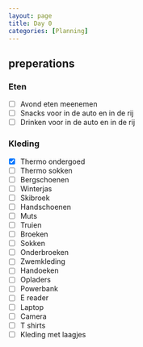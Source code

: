 ```yaml
--- 
layout: page
title: Day 0 
categories: [Planning] 
---
```

## preperations

### Eten
 - [ ] Avond eten meenemen
 - [ ] Snacks voor in de auto en in de rij
 - [ ] Drinken voor in de auto en in de rij

### Kleding
- [x] Thermo ondergoed
- [ ] Thermo sokken
- [ ] Bergschoenen
- [ ] Winterjas
- [ ] Skibroek
- [ ] Handschoenen
- [ ] Muts
- [ ] Truien
- [ ] Broeken
- [ ] Sokken
- [ ] Onderbroeken
- [ ] Zwemkleding
- [ ] Handoeken
- [ ] Opladers
- [ ] Powerbank
- [ ] E reader
- [ ] Laptop
- [ ] Camera
- [ ] T shirts
- [ ] Kleding met laagjes